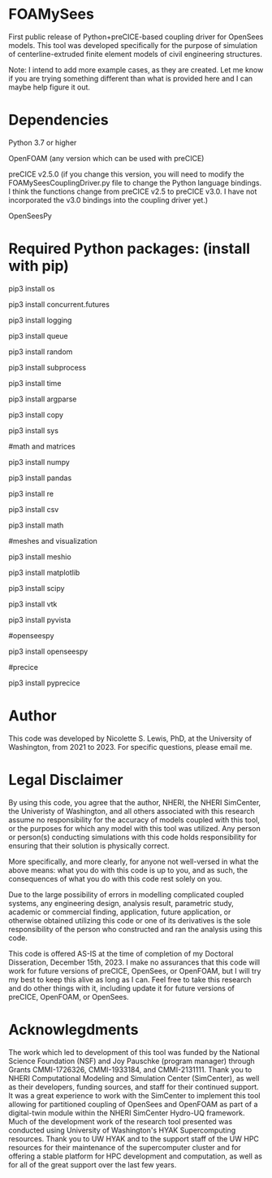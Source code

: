 # FOAMySees
First public release of Python+preCICE-based coupling driver for OpenSees models. This tool was developed specifically for the purpose of simulation of centerline-extruded finite element models of civil engineering structures. 

Note: I intend to add more example cases, as they are created. Let me know if you are trying something different than what is provided here and I can maybe help figure it out. 

# Dependencies
Python 3.7 or higher

OpenFOAM (any version which can be used with preCICE)

preCICE v2.5.0 (if you change this version, you will need to modify the FOAMySeesCouplingDriver.py file to change the Python language bindings. I think the functions change from preCICE v2.5 to preCICE v3.0. I have not incorporated the v3.0 bindings into the coupling driver yet.)

OpenSeesPy 

# Required Python packages: (install with pip)
pip3 install os

pip3 install concurrent.futures

pip3 install logging

pip3 install queue

pip3 install random

pip3 install subprocess

pip3 install time

pip3 install argparse

pip3 install copy

pip3 install sys

#math and matrices

pip3 install numpy 

pip3 install pandas

pip3 install re

pip3 install csv

pip3 install math

#meshes and visualization

pip3 install meshio

pip3 install matplotlib

pip3 install scipy

pip3 install vtk

pip3 install pyvista 

#openseespy

pip3 install openseespy 

#precice

pip3 install pyprecice

# Author
This code was developed by Nicolette S. Lewis, PhD, at the University of Washington, from 2021 to 2023. For specific questions, please email me. 

# Legal Disclaimer
By using this code, you agree that the author, NHERI, the NHERI SimCenter, the Univeristy of Washington, and all others associated with this research assume no responsibility for the accuracy of models coupled with this tool, or the purposes for which any model with this tool was utilized. Any person or person(s) conducting simulations with this code holds responsibility for ensuring that their solution is physically correct. 

More specifically, and more clearly, for anyone not well-versed in what the above means: what you do with this code is up to you, and as such, the consequences of what you do with this code rest solely on you. 

Due to the large possibility of errors in modelling complicated coupled systems, any engineering design, analysis result, parametric study, academic or commercial finding, application, future application, or otherwise obtained utilizing this code or one of its derivatives is the sole responsibility of the person who constructed and ran the analysis using this code. 

This code is offered AS-IS at the time of completion of my Doctoral Disseration, December 15th, 2023. I make no assurances that this code will work for future versions of preCICE, OpenSees, or OpenFOAM, but I will try my best to keep this alive as long as I can. Feel free to take this research and do other things with it, including update it for future versions of preCICE, OpenFOAM, or OpenSees.

# Acknowlegdments
The work which led to development of this tool was funded by the National Science Foundation (NSF) and Joy Pauschke (program manager) through Grants CMMI-1726326, CMMI-1933184, and CMMI-2131111. Thank you to NHERI Computational Modeling and Simulation Center (SimCenter), as well as their developers, funding sources, and staff for their continued support. It was a great experience to work with the SimCenter to implement this tool allowing for partitioned coupling of OpenSees and OpenFOAM as part of a digital-twin module within the NHERI SimCenter Hydro-UQ framework. Much of the development work of the research tool presented was conducted using University of Washington's HYAK Supercomputing resources. Thank you to UW HYAK and to the support staff of the UW HPC resources for their maintenance of the supercomputer cluster and for offering a stable platform for HPC development and computation, as well as for all of the great support over the last few years.  

